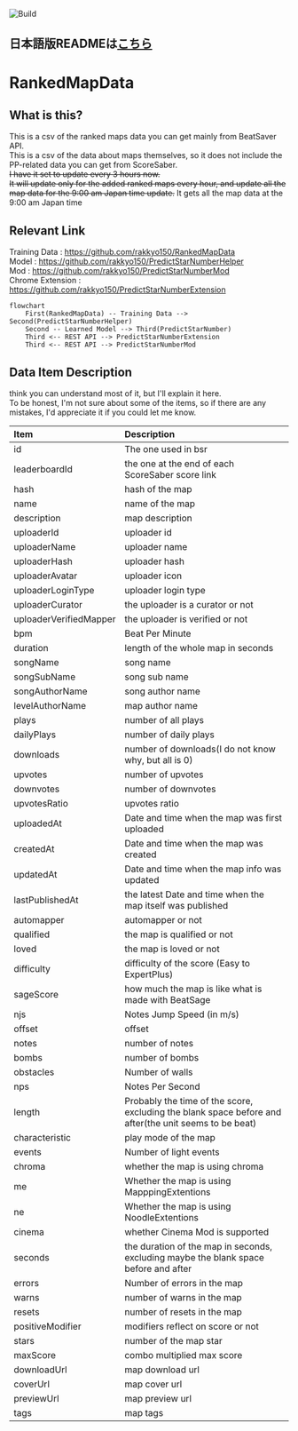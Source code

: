 ![Build](https://github.com/rakkyo150/RankedMapData/actions/workflows/main.yml/badge.svg)
## 日本語版READMEは[こちら](README_JP.md)

# RankedMapData

## What is this?
This is a csv of the ranked maps data you can get mainly from BeatSaver API.<br>
This is a csv of the data about maps themselves, so it does not include the PP-related data you can get from ScoreSaber.<br>
~~I have it set to update every 3 hours now.~~<br>
~~It will update only for the added ranked maps every hour, and update all the map data for the 9:00 am Japan time update.~~
It gets all the map data at the 9:00 am Japan time

## Relevant Link

Training Data : https://github.com/rakkyo150/RankedMapData <br>
Model : https://github.com/rakkyo150/PredictStarNumberHelper <br>
Mod : https://github.com/rakkyo150/PredictStarNumberMod <br>
Chrome Extension : https://github.com/rakkyo150/PredictStarNumberExtension <br>

```mermaid
flowchart
    First(RankedMapData) -- Training Data --> Second(PredictStarNumberHelper)
    Second -- Learned Model --> Third(PredictStarNumber)
    Third <-- REST API --> PredictStarNumberExtension
    Third <-- REST API --> PredictStarNumberMod
```

## Data Item Description
 think you can understand most of it, but I'll explain it here.<br>
To be honest, I'm not sure about some of the items, so if there are any mistakes, I'd appreciate it if you could let me know.<br>

|Item|Description|
|:---|:---|
|id|The one used in bsr|!
|leaderboardId|the one at the end of each ScoreSaber score link|
|hash|hash of the map|
|name|name of the map|
|description|map description|
|uploaderId|uploader id|
|uploaderName|uploader name|
|uploaderHash|uploader hash|
|uploaderAvatar|uploader icon|
|uploaderLoginType|uploader login type|
|uploaderCurator|the uploader is a curator or not|
|uploaderVerifiedMapper|the uploader is verified or not|
|bpm|Beat Per Minute|
|duration|length of the whole map in seconds|
|songName|song name|
|songSubName|song sub name|
|songAuthorName|song author name|
|levelAuthorName|map author name|
|plays|number of all plays|
|dailyPlays|number of daily plays|
|downloads|number of downloads(I do not know why, but all is 0)|
|upvotes|number of upvotes|
|downvotes|number of downvotes|
|upvotesRatio|upvotes ratio|
|uploadedAt|Date and time when the map was first uploaded|
|createdAt|Date and time when the map was created|
|updatedAt|Date and time when the map info was updated|
|lastPublishedAt|the latest Date and time when the map itself was published|
|automapper|automapper or not|
|qualified|the map is qualified or not|
|loved|the map is loved or not|
|difficulty|difficulty of the score (Easy to ExpertPlus)|
|sageScore|how much the map is like what is made with BeatSage|
|njs|Notes Jump Speed (in m/s)|
|offset|offset|
|notes|number of notes|
|bombs|number of bombs|
|obstacles|Number of walls|
|nps|Notes Per Second|
|length|Probably the time of the score, excluding the blank space before and after(the unit seems to be beat)|
|characteristic|play mode of the map|
|events|Number of light events|
|chroma|whether the map is using chroma|
|me|Whether the map is using MapppingExtentions|
|ne|Whether the map is using NoodleExtentions|
|cinema|whether Cinema Mod is supported|
|seconds|the duration of the map in seconds, excluding maybe the blank space before and after|
|errors|Number of errors in the map|
|warns|number of warns in the map|
|resets|number of resets in the map|
|positiveModifier|modifiers reflect on score or not|
|stars|number of the map star|
|maxScore|combo multiplied max score|
|downloadUrl|map download url|
|coverUrl|map cover url|
|previewUrl|map preview url|
|tags|map tags|
